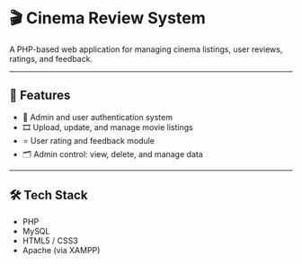 # 🎬 Cinema Review System

A PHP-based web application for managing cinema listings, user reviews, ratings, and feedback.

---

## 📂 Features

- 🔐 Admin and user authentication system
- 🎞️ Upload, update, and manage movie listings
- ⭐ User rating and feedback module
- 🗂️ Admin control: view, delete, and manage data

---

## 🛠️ Tech Stack

- PHP
- MySQL
- HTML5 / CSS3
- Apache (via XAMPP)
